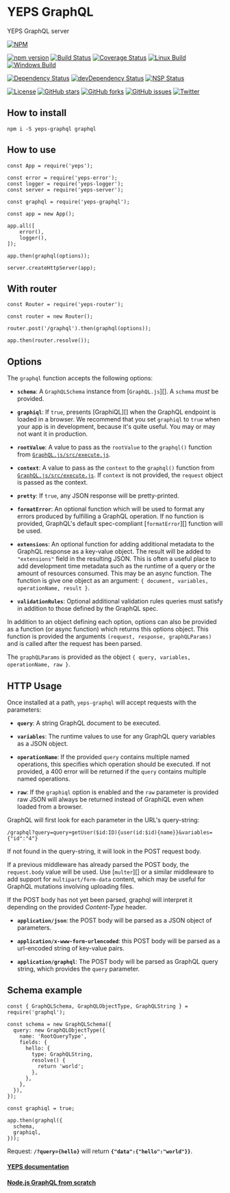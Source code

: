 # YEPS GraphQL

YEPS GraphQL server

[![NPM](https://nodei.co/npm/yeps-graphql.png)](https://npmjs.org/package/yeps-graphql)

[![npm version](https://badge.fury.io/js/yeps-graphql.svg)](https://badge.fury.io/js/yeps-graphql)
[![Build Status](https://travis-ci.org/evheniy/yeps-graphql.svg?branch=master)](https://travis-ci.org/evheniy/yeps-graphql)
[![Coverage Status](https://coveralls.io/repos/github/evheniy/yeps-graphql/badge.svg?branch=master)](https://coveralls.io/github/evheniy/yeps-graphql?branch=master)
[![Linux Build](https://img.shields.io/travis/evheniy/yeps-graphql/master.svg?label=linux)](https://travis-ci.org/evheniy/)
[![Windows Build](https://img.shields.io/appveyor/ci/evheniy/yeps-graphql/master.svg?label=windows)](https://ci.appveyor.com/project/evheniy/yeps-graphql)

[![Dependency Status](https://david-dm.org/evheniy/yeps-graphql.svg)](https://david-dm.org/evheniy/yeps-graphql)
[![devDependency Status](https://david-dm.org/evheniy/yeps-graphql/dev-status.svg)](https://david-dm.org/evheniy/yeps-graphql#info=devDependencies)
[![NSP Status](https://img.shields.io/badge/NSP%20status-no%20vulnerabilities-green.svg)](https://travis-ci.org/evheniy/yeps-graphql)

[![License](https://img.shields.io/badge/license-MIT-blue.svg)](https://raw.githubusercontent.com/evheniy/yeps-graphql/master/LICENSE)
[![GitHub stars](https://img.shields.io/github/stars/evheniy/yeps-graphql.svg)](https://github.com/evheniy/yeps-graphql/stargazers)
[![GitHub forks](https://img.shields.io/github/forks/evheniy/yeps-graphql.svg)](https://github.com/evheniy/yeps-graphql/network)
[![GitHub issues](https://img.shields.io/github/issues/evheniy/yeps-graphql.svg)](https://github.com/evheniy/yeps-graphql/issues)
[![Twitter](https://img.shields.io/twitter/url/https/github.com/evheniy/yeps-graphql.svg?style=social)](https://twitter.com/intent/tweet?text=Wow:&url=%5Bobject%20Object%5D)


## How to install

    npm i -S yeps-graphql graphql
  
## How to use

    const App = require('yeps');
    
    const error = require('yeps-error');
    const logger = require('yeps-logger');
    const server = require('yeps-server');
    
    const graphql = require('yeps-graphql');
    
    const app = new App();
    
    app.all([
        error(),
        logger(),
    ]);
    
    app.then(graphql(options));
    
    server.createHttpServer(app);
    
    
## With router

    const Router = require('yeps-router');
    
    const router = new Router();
    
    router.post('/graphql').then(graphql(options));
    
    app.then(router.resolve());


## Options

The `graphql` function accepts the following options:

  * **`schema`**: A `GraphQLSchema` instance from [`GraphQL.js`][].
    A `schema` *must* be provided.

  * **`graphiql`**: If `true`, presents [GraphiQL][] when the GraphQL endpoint is
    loaded in a browser. We recommend that you set
    `graphiql` to `true` when your app is in development, because it's
    quite useful. You may or may not want it in production.

  * **`rootValue`**: A value to pass as the `rootValue` to the `graphql()`
    function from [`GraphQL.js/src/execute.js`](https://github.com/graphql/graphql-js/blob/master/src/execution/execute.js#L121).

  * **`context`**: A value to pass as the `context` to the `graphql()`
    function from [`GraphQL.js/src/execute.js`](https://github.com/graphql/graphql-js/blob/master/src/execution/execute.js#L122). If `context` is not provided, the
    `request` object is passed as the context.

  * **`pretty`**: If `true`, any JSON response will be pretty-printed.

  * **`formatError`**: An optional function which will be used to format any
    errors produced by fulfilling a GraphQL operation. If no function is
    provided, GraphQL's default spec-compliant [`formatError`][] function will be used.

  * **`extensions`**: An optional function for adding additional metadata to the
    GraphQL response as a key-value object. The result will be added to
    `"extensions"` field in the resulting JSON. This is often a useful place to
    add development time metadata such as the runtime of a query or the amount
    of resources consumed. This may be an async function. The function is
    give one object as an argument: `{ document, variables, operationName, result }`.

  * **`validationRules`**: Optional additional validation rules queries must
    satisfy in addition to those defined by the GraphQL spec.

In addition to an object defining each option, options can also be provided as
a function (or async function) which returns this options object. This function
is provided the arguments `(request, response, graphQLParams)` and is called
after the request has been parsed.

The `graphQLParams` is provided as the object `{ query, variables, operationName, raw }`.


## HTTP Usage

Once installed at a path, `yeps-graphql` will accept requests with
the parameters:

  * **`query`**: A string GraphQL document to be executed.

  * **`variables`**: The runtime values to use for any GraphQL query variables
    as a JSON object.

  * **`operationName`**: If the provided `query` contains multiple named
    operations, this specifies which operation should be executed. If not
    provided, a 400 error will be returned if the `query` contains multiple
    named operations.

  * **`raw`**: If the `graphiql` option is enabled and the `raw` parameter is
    provided raw JSON will always be returned instead of GraphiQL even when
    loaded from a browser.

GraphQL will first look for each parameter in the URL's query-string:

```
/graphql?query=query+getUser($id:ID){user(id:$id){name}}&variables={"id":"4"}
```

If not found in the query-string, it will look in the POST request body.

If a previous middleware has already parsed the POST body, the `request.body`
value will be used. Use [`multer`][] or a similar middleware to add support
for `multipart/form-data` content, which may be useful for GraphQL mutations
involving uploading files.

If the POST body has not yet been parsed, graphql will interpret it
depending on the provided *Content-Type* header.

  * **`application/json`**: the POST body will be parsed as a JSON
    object of parameters.

  * **`application/x-www-form-urlencoded`**: this POST body will be
    parsed as a url-encoded string of key-value pairs.

  * **`application/graphql`**: The POST body will be parsed as GraphQL
    query string, which provides the `query` parameter.


## Schema example

    const { GraphQLSchema, GraphQLObjectType, GraphQLString } = require('graphql');
    
    const schema = new GraphQLSchema({
      query: new GraphQLObjectType({
        name: 'RootQueryType',
        fields: {
          hello: {
            type: GraphQLString,
            resolve() {
              return 'world';
            },
          },
        },
      }),
    });
    
    const graphiql = true;
    
    app.then(graphql({
      schema,
      graphiql,
    }));
    
Request: **`/?query={hello}`** will return **`{"data":{"hello":"world"}}`**.


#### [YEPS documentation](http://yeps.info/)

#### [Node.js GraphQL from scratch](https://medium.com/@evheniybystrov/node-js-graphql-from-scratch-80138b7bcdc)
